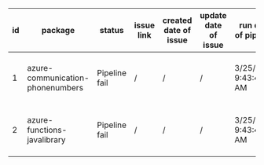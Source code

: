 
| id | package | status | issue link | created date of issue | update date of issue | run date of pipeline | pipeline run link |
|----|---------|--------|------------|-----------------------|----------------------| ---------------------| ----------------- |
| 1 | azure-communication-phonenumbers | Pipeline fail | / | / | / | 3/25/2025 9:43:43 AM | https://dev.azure.com/v-qzhong0321/content-validation-automation/_build/results?buildId=8 |
| 2 | azure-functions-javalibrary | Pipeline fail | / | / | / | 3/25/2025 9:43:43 AM | https://dev.azure.com/v-qzhong0321/content-validation-automation/_build/results?buildId=8 |